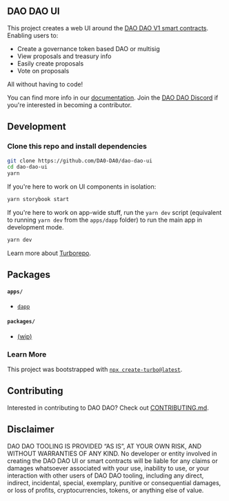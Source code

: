 ## DAO DAO UI

This project creates a web UI around the [DAO DAO V1 smart contracts](https://github.com/DA0-DA0/dao-contracts). Enabling users to:

- Create a governance token based DAO or multisig
- View proposals and treasury info
- Easily create proposals
- Vote on proposals

All without having to code!

You can find more info in our [documentation](https://docs.daodao.zone). Join the [DAO DAO Discord](https://discord.gg/sAaGuyW3D2) if you're interested in becoming a contributor.

## Development

### Clone this repo and install dependencies

```bash
git clone https://github.com/DA0-DA0/dao-dao-ui
cd dao-dao-ui
yarn
```

If you're here to work on UI components in isolation:

```bash
yarn storybook start
```

If you're here to work on app-wide stuff, run the `yarn dev` script (equivalent to running `yarn dev` from the `apps/dapp` folder) to run the main app in development mode.

```bash
yarn dev
```

Learn more about [Turborepo](https://turborepo.org/docs).

## Packages

#### `apps/`

- [`dapp`](./apps/dapp/README.md)

#### `packages/`

- [(wip)](https://github.com/DA0-DA0/dao-dao-ui/issues/368)

### Learn More

This project was bootstrapped with [`npx create-turbo@latest`](https://turborepo.org/docs/getting-started).

## Contributing

Interested in contributing to DAO DAO? Check out [CONTRIBUTING.md](./CONTRIBUTING.md).

## Disclaimer

DAO DAO TOOLING IS PROVIDED “AS IS”, AT YOUR OWN RISK, AND WITHOUT WARRANTIES OF ANY KIND. No developer or entity involved in creating the DAO DAO UI or smart contracts will be liable for any claims or damages whatsoever associated with your use, inability to use, or your interaction with other users of DAO DAO tooling, including any direct, indirect, incidental, special, exemplary, punitive or consequential damages, or loss of profits, cryptocurrencies, tokens, or anything else of value.

